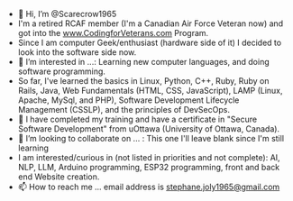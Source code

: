 - 👋 Hi, I’m @Scarecrow1965
- I'm a retired RCAF member (I'm a Canadian Air Force Veteran now) and got into the www.CodingforVeterans.com Program.
- Since I am computer Geek/enthusiast (hardware side of it) I decided to look into the software side now.
- 👀 I’m interested in ...: Learning new computer languages, and doing software programming.
- So far, I've learned the basics in Linux, Python, C++, Ruby, Ruby on Rails, Java, Web Fundamentals (HTML, CSS, JavaScript), LAMP (Linux, Apache, MySql, and PHP), Software Development Lifecycle Management (CSSLP), and the principles of DevSecOps.
- 🌱 I have completed my training and have a certificate  in "Secure Software Development" from uOttawa (University of Ottawa, Canada).
- 💞️ I’m looking to collaborate on ... : This one I'll leave blank since I'm still learning
- I am interested/curious in (not listed in priorities and not complete): AI, NLP, LLM, Arduino programming, ESP32 programming, front and back end Website creation.
- 📫 How to reach me ... email address is stephane.joly1965@gmail.com

<!---
Scarecrow1965/Scarecrow1965 is a ✨ special ✨ repository because its `README.md` (this file) appears on your GitHub profile.
You can click the Preview link to take a look at your changes.
--->
